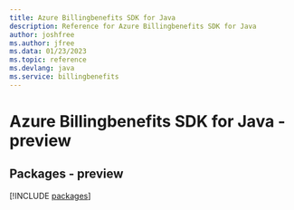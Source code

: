 ```yaml
---
title: Azure Billingbenefits SDK for Java
description: Reference for Azure Billingbenefits SDK for Java
author: joshfree
ms.author: jfree
ms.data: 01/23/2023
ms.topic: reference
ms.devlang: java
ms.service: billingbenefits
---
```

# Azure Billingbenefits SDK for Java - preview
## Packages - preview
[!INCLUDE [packages](billingbenefits-index.md)]